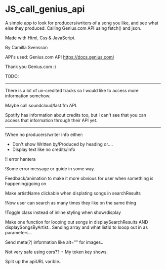 # JS_call_genius_api

A simple app to look for producers/writers of a song you like, and see what else they produced.
Calling Genius.com API using fetch() and json.


Made with Html, Css & JavaScript.


By Camilla Svensson




API's used:
Genius.com API
https://docs.genius.com/

Thank you Genius.com :)



TODO:
***
There is a lot of un-credited tracks so I would like to access more information somehow.

Maybe call soundcloud/last.fm API. 

Spotify has information about credits too, but I can't see that you can access that information through their API yet.
***

!When no producers/writer info either:
- Don't show Written by/Produced by heading or....
- Display text like no credits/info

!! error hantera

!Some error message or guide in some way.

Feedback/animation to make it more obvious for user when something is happening/going on

Make artistName clickable when displating songs in searchResults

!Now user can search as many times they like on the same thing

!Toggle class instead of inline styling when show/display

Make one function for looping out songs in displaySearchResults AND displaySongsByArtist..
Sending array and what listId to looop out in as parameters...

Send meta(?) information like alt="" for images..

Not very safe using cors?? + My token key shows.

Split up the apiURL varible..